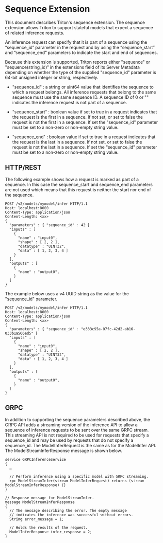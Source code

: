 <!--
# Copyright (c) 2020, NVIDIA CORPORATION. All rights reserved.
#
# Redistribution and use in source and binary forms, with or without
# modification, are permitted provided that the following conditions
# are met:
#  * Redistributions of source code must retain the above copyright
#    notice, this list of conditions and the following disclaimer.
#  * Redistributions in binary form must reproduce the above copyright
#    notice, this list of conditions and the following disclaimer in the
#    documentation and/or other materials provided with the distribution.
#  * Neither the name of NVIDIA CORPORATION nor the names of its
#    contributors may be used to endorse or promote products derived
#    from this software without specific prior written permission.
#
# THIS SOFTWARE IS PROVIDED BY THE COPYRIGHT HOLDERS ``AS IS'' AND ANY
# EXPRESS OR IMPLIED WARRANTIES, INCLUDING, BUT NOT LIMITED TO, THE
# IMPLIED WARRANTIES OF MERCHANTABILITY AND FITNESS FOR A PARTICULAR
# PURPOSE ARE DISCLAIMED.  IN NO EVENT SHALL THE COPYRIGHT OWNER OR
# CONTRIBUTORS BE LIABLE FOR ANY DIRECT, INDIRECT, INCIDENTAL, SPECIAL,
# EXEMPLARY, OR CONSEQUENTIAL DAMAGES (INCLUDING, BUT NOT LIMITED TO,
# PROCUREMENT OF SUBSTITUTE GOODS OR SERVICES; LOSS OF USE, DATA, OR
# PROFITS; OR BUSINESS INTERRUPTION) HOWEVER CAUSED AND ON ANY THEORY
# OF LIABILITY, WHETHER IN CONTRACT, STRICT LIABILITY, OR TORT
# (INCLUDING NEGLIGENCE OR OTHERWISE) ARISING IN ANY WAY OUT OF THE USE
# OF THIS SOFTWARE, EVEN IF ADVISED OF THE POSSIBILITY OF SUCH DAMAGE.
-->

# Sequence Extension

This document describes Triton's sequence extension. The sequence
extension allows Triton to support stateful models that expect a
sequence of related inference requests.

An inference request can specify that it is part of a sequence using
the “sequence_id” parameter in the request and by using the
“sequence_start” and “sequence_end” parameters to indicate the start
and end of sequences.

Because this extension is supported, Triton reports either "sequence"
or "sequence(string_id)" in the extensions field of its Server Metadata
depending on whether the type of the supplied "sequence_id" parameter is
64-bit unsigned integer or string, respectively.

- "sequence_id" : a string or uint64 value that identifies the sequence to which
  a request belongs. All inference requests that belong to the same sequence
  must use the same sequence ID. A sequence ID of 0 or "" indicates the
  inference request is not part of a sequence.

- "sequence_start" : boolean value if set to true in a request
  indicates that the request is the first in a sequence. If not set,
  or set to false the request is not the first in a sequence. If set
  the "sequence_id" parameter must be set to a non-zero or non-empty string 
  value.

- "sequence_end" : boolean value if set to true in a request indicates
  that the request is the last in a sequence. If not set, or set to
  false the request is not the last in a sequence. If set the
  "sequence_id" parameter must be set to a non-zero or non-empty string 
  value.

## HTTP/REST

The following example shows how a request is marked as part of a
sequence. In this case the sequence_start and sequence_end parameters
are not used which means that this request is neither the start nor
end of the sequence.

```
POST /v2/models/mymodel/infer HTTP/1.1
Host: localhost:8000
Content-Type: application/json
Content-Length: <xx>
{
  "parameters" : { "sequence_id" : 42 }
  "inputs" : [
    {
      "name" : "input0",
      "shape" : [ 2, 2 ],
      "datatype" : "UINT32",
      "data" : [ 1, 2, 3, 4 ]
    }
  ],
  "outputs" : [
    {
      "name" : "output0",
    }
  ]
}
```

The example below uses a v4 UUID string as the value for the "sequence_id"
parameter.

```
POST /v2/models/mymodel/infer HTTP/1.1
Host: localhost:8000
Content-Type: application/json
Content-Length: <xx>
{
  "parameters" : { "sequence_id" : "e333c95a-07fc-42d2-ab16-033b1a566ed5" }
  "inputs" : [
    {
      "name" : "input0",
      "shape" : [ 2, 2 ],
      "datatype" : "UINT32",
      "data" : [ 1, 2, 3, 4 ]
    }
  ],
  "outputs" : [
    {
      "name" : "output0",
    }
  ]
}
```

## GRPC

In addition to supporting the sequence parameters described above, the
GRPC API adds a streaming version of the inference API to allow a
sequence of inference requests to be sent over the same GRPC
stream. This streaming API is not required to be used for requests
that specify a sequence_id and may be used by requests that do not
specify a sequence_id. The ModelInferRequest is the same as for the
ModelInfer API.  The ModelStreamInferResponse message is shown below.

```
service GRPCInferenceService
{
  …

  // Perform inference using a specific model with GRPC streaming.
  rpc ModelStreamInfer(stream ModelInferRequest) returns (stream ModelStreamInferResponse) {}
}

// Response message for ModelStreamInfer.
message ModelStreamInferResponse
{
  // The message describing the error. The empty message
  // indicates the inference was successful without errors.
  String error_message = 1;

  // Holds the results of the request.
  ModelInferResponse infer_response = 2;
}
```
